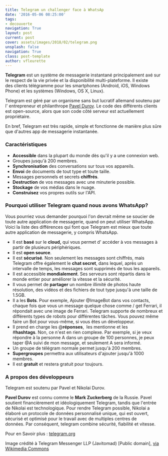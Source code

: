 ```yaml
---
title: Telegram un challenger face à WhatsAp
date: '2016-05-06 08:25:00'
tags:
- decouverte
navigation: True
layout: post
current: post
cover: assets/images/2018/02/telegram.png
unsplash: false
navigation: True
class: post-template
author: vfleurette
---
```


**Telegram** est un système de messagerie instantané principalement axé sur le respect de la vie privée et la disponibilité multi-plateforme. Il existe des clients télégramme pour les smartphones (Android, iOS, Windows Phone) et les systèmes (Windows, OS X, Linux).

Telegram est géré par un organisme sans but lucratif allemand soutenu par l' entrepreneur et philanthrope [Pavel Durov](https://fr.wikipedia.org/wiki/Pavel_Dourov "Pavel Durov"). Le code des différents clients est open-source, alors que son code côté serveur est actuellement propriétaire.

En bref, Telegram est très rapide, simple et fonctionne de manière plus sûre que d'autres app de messagerie instantanée.

### Caractéristiques

*   **Accessible** dans la plupart du monde dès qu'il y a une connexion web.
*   Groupes jusqu'à 200 membres.
*   **Synchronisation** des conversations sur tous vos appareils.
*   **Envoi** de documents de tout type et toute taille.
*   Messages personnels et secrets **chiffrés**.
*   **Destruction** de vos messages avec une minuterie possible.
*   **Stockage** de vos médias dans le nuage.
*   **Construisez** vos propres outils sur l'API.
  

### Pourquoi utiliser Telegram quand nous avons WhatsApp?

Vous pourriez vous demander pourquoi l'on devrait même se soucier de toute autre application de messagerie, quand on peut utiliser WhatsApp. 
Voici la liste des différences qui font que Telegram est mieux que toute autre application de messagerie, y compris WhatsApp.

*   Il est **basé** sur le **cloud,** qui vous permet d' accéder à vos messages à partir de plusieurs périphériques.
*   Il est **open source**.
*   Il est **sécurisé**. Non seulement les messages sont chiffrés, mais Telegram offre également le **chat secret**, dans lequel, après un intervalle de temps, les messages sont supprimés de tous les appareils.
*   Il est accessible **mondialement**. Ses serveurs sont répartis dans le monde entier pour améliorer la vitesse et la sécurité.
*   Il vous permet de **partager** un nombre illimité de photos haute résolution, des vidéos et des fichiers de tout type jusqu'à une taille de 1.5GB.
*   Il a les **Bots**. Pour exemple, Ajouter @ImageBot dans vos contacts, chaque fois que vous un message quelque chose comme / get Ferrari, il répondait avec une image de Ferrari. Telegram supporte de nombreux et différents types de robots pour différentes tâches. Vous pouvez même faire un Bot pour vous-même, si vous êtes un développeur.
*   Il prend en charge les @**réponses**,  les mentionne et les #**hashtags**. Non, ce n'est en rien complexe. Par exemple, si je veux répondre à la personne A dans un groupe de 100 personnes, je peux taper @A suivi de mon message, et seulement A sera informé.
*   Un groupe de télégram normale permet jusqu'à 200 membres.
*   **Supergroupes** permettra aux utilisateurs d'ajouter jusqu'à 1000 membres.
*   Il est **gratuit** et restera gratuit pour toujours.
  

### A propos des développeurs

Telegram est soutenu par Pavel et Nikolai Durov.

**Pavel Durov** est connu comme le **Mark Zuckerberg** de la Russie. Pavel soutient financièrement et idéologiquement Telegram, tandis que l'entrée de Nikolai est technologique. Pour rendre Telegram possible, Nikolai a élaboré un protocole de données personnalisé unique, qui est ouvert, sécurisé et optimisé pour le travail avec de multiples centres de données. Par conséquent, telegram combine sécurité, fiabilité et vitesse.

Pour en Savoir plus : [telegram.org](https://telegram.org)



Image crédité à Telegram Messenger LLP (Javitomad) [Public domain], <a href="https://commons.wikimedia.org/wiki/File%3ATelegram_logo.svg">via Wikimedia Commons</a>